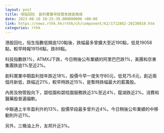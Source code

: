 ```yaml
---
layout: post
title: 恒指回吐　創科實業早段曾急挫逾兩成
date: 2023-08-10 10:25:39.000000000 +08:00
link: https://news.rthk.hk/rthk/ch/component/k2/1712862-20230810.htm
categories: rthk
---
```


港股回吐，恒生指數低開逾120點後，跌幅最多曾擴大至近190點，低見19058點，較早時報19156點，跌89點。

科技指數跌1%，ATMXJ下跌，今日稍後公布業績的阿里巴巴跌1%，美團和京東集團跌逾1%至近2%。

創科實業中期盈利按年跌近18%，股價今早一度失守80元，低見75.6元，創近兩個月新低，跌幅近21%，較早時跌近15%，是暫時跌幅最大的藍籌股。

內房及物管股向下，碧桂園和碧桂園服務跌近3%至近4%，龍湖跌近2%。消費和醫藥股普遍偏軟。

中聯通上半年盈利升約13%，股價早段最多曾升近4%。今日稍後公布業績的中移動則升近1%。

另外，三桶油上升，友邦升近3%。
